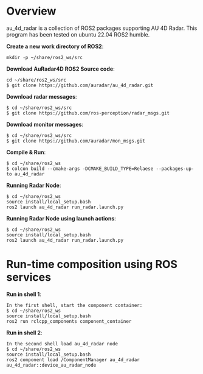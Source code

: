 Overview
========

au_4d_radar is a collection of ROS2 packages supporting AU 4D Radar.
This program has been tested on ubuntu 22.04 ROS2 humble.

**Create a new work directory of ROS2**:
```
mkdir -p ~/share/ros2_ws/src
```

**Download AuRadar4D ROS2 Source code**:
```
cd ~/share/ros2_ws/src
$ git clone https://github.com/auradar/au_4d_radar.git
```

**Download radar messages**:
```
$ cd ~/share/ros2_ws/src
$ git clone https://github.com/ros-perception/radar_msgs.git
```

**Download monitor messages**:
```
$ cd ~/share/ros2_ws/src
$ git clone https://github.com/auradar/mon_msgs.git
```

**Compile & Run**:
```
$ cd ~/share/ros2_ws
$ colcon build --cmake-args -DCMAKE_BUILD_TYPE=Relaese --packages-up-to au_4d_radar
```

**Running Radar Node**:
```
$ cd ~/share/ros2_ws
source install/local_setup.bash
ros2 launch au_4d_radar run_radar.launch.py
```

**Running Radar Node using launch actions**:
```
$ cd ~/share/ros2_ws
source install/local_setup.bash
ros2 launch au_4d_radar run_radar.launch.py
```

Run-time composition using ROS services
=============

**Run in shell 1**:
```
In the first shell, start the component container:
$ cd ~/share/ros2_ws
source install/local_setup.bash
ros2 run rclcpp_components component_container
```
**Run in shell 2**:
```
In the second shell load au_4d_radar node
$ cd ~/share/ros2_ws
source install/local_setup.bash
ros2 component load /ComponentManager au_4d_radar au_4d_radar::device_au_radar_node
